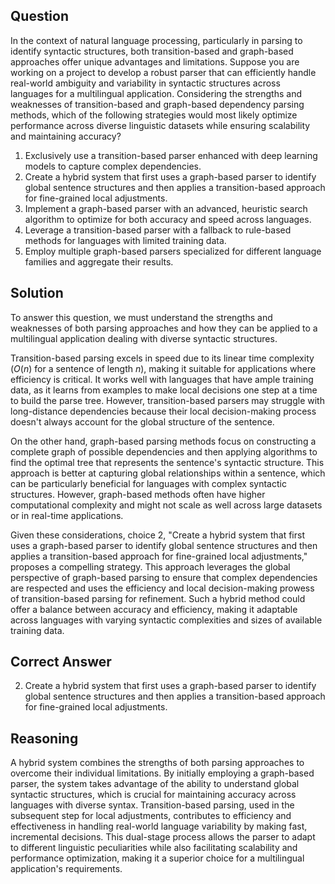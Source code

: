 ## Question
In the context of natural language processing, particularly in parsing to identify syntactic structures, both transition-based and graph-based approaches offer unique advantages and limitations. Suppose you are working on a project to develop a robust parser that can efficiently handle real-world ambiguity and variability in syntactic structures across languages for a multilingual application. Considering the strengths and weaknesses of transition-based and graph-based dependency parsing methods, which of the following strategies would most likely optimize performance across diverse linguistic datasets while ensuring scalability and maintaining accuracy?

1. Exclusively use a transition-based parser enhanced with deep learning models to capture complex dependencies.
2. Create a hybrid system that first uses a graph-based parser to identify global sentence structures and then applies a transition-based approach for fine-grained local adjustments.
3. Implement a graph-based parser with an advanced, heuristic search algorithm to optimize for both accuracy and speed across languages.
4. Leverage a transition-based parser with a fallback to rule-based methods for languages with limited training data.
5. Employ multiple graph-based parsers specialized for different language families and aggregate their results.

## Solution
To answer this question, we must understand the strengths and weaknesses of both parsing approaches and how they can be applied to a multilingual application dealing with diverse syntactic structures. 

Transition-based parsing excels in speed due to its linear time complexity ($O(n)$ for a sentence of length $n$), making it suitable for applications where efficiency is critical. It works well with languages that have ample training data, as it learns from examples to make local decisions one step at a time to build the parse tree. However, transition-based parsers may struggle with long-distance dependencies because their local decision-making process doesn't always account for the global structure of the sentence.

On the other hand, graph-based parsing methods focus on constructing a complete graph of possible dependencies and then applying algorithms to find the optimal tree that represents the sentence's syntactic structure. This approach is better at capturing global relationships within a sentence, which can be particularly beneficial for languages with complex syntactic structures. However, graph-based methods often have higher computational complexity and might not scale as well across large datasets or in real-time applications.

Given these considerations, choice 2, "Create a hybrid system that first uses a graph-based parser to identify global sentence structures and then applies a transition-based approach for fine-grained local adjustments," proposes a compelling strategy. This approach leverages the global perspective of graph-based parsing to ensure that complex dependencies are respected and uses the efficiency and local decision-making prowess of transition-based parsing for refinement. Such a hybrid method could offer a balance between accuracy and efficiency, making it adaptable across languages with varying syntactic complexities and sizes of available training data.

## Correct Answer
2. Create a hybrid system that first uses a graph-based parser to identify global sentence structures and then applies a transition-based approach for fine-grained local adjustments.

## Reasoning
A hybrid system combines the strengths of both parsing approaches to overcome their individual limitations. By initially employing a graph-based parser, the system takes advantage of the ability to understand global syntactic structures, which is crucial for maintaining accuracy across languages with diverse syntax. Transition-based parsing, used in the subsequent step for local adjustments, contributes to efficiency and effectiveness in handling real-world language variability by making fast, incremental decisions. This dual-stage process allows the parser to adapt to different linguistic peculiarities while also facilitating scalability and performance optimization, making it a superior choice for a multilingual application's requirements.